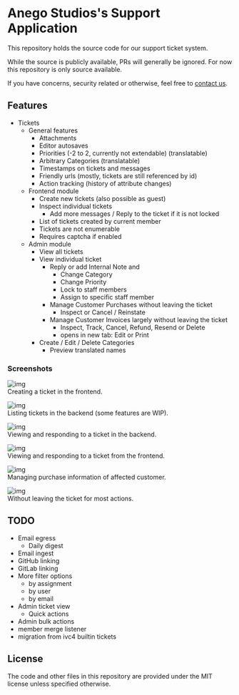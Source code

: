 # Anego Studios's Support Application

This repository holds the source code for our support ticket system. 

While the source is publicly available, PRs will generally be ignored. For now this repository is only source available.

If you have concerns, security related or otherwise, feel free to [contact us](https://www.vintagestory.at/support/).


## Features

- Tickets
	- General features
		- Attachments
		- Editor autosaves
		- Priorities (-2 to 2, currently not extendable) (translatable)
		- Arbitrary Categories (translatable)
		- Timestamps on tickets and messages
		- Friendly urls (mostly, tickets are still referenced by id)
		- Action tracking (history of attribute changes)
	- Frontend module
		- Create new tickets (also possible as guest)
		- Inspect individual tickets
			- Add more messages / Reply to the ticket if it is not locked
		- List of tickets created by current member
		- Tickets are not enumerable
		- Requires captcha if enabled
	- Admin module
		- View all tickets
		- View individual ticket
			- Reply or add Internal Note and
				- Change Category
				- Change Priority
				- Lock to staff members
				- Assign to specific staff member
			- Manage Customer Purchases without leaving the ticket
				- Inspect or Cancel / Reinstate
			- Manage Customer Invoices largely without leaving the ticket
				- Inspect, Track, Cancel, Refund, Resend or Delete
				- opens in new tab: Edit or Print
		- Create / Edit / Delete Categories
			- Preview translated names

### Screenshots

![img](.doc/ticket_create.jpg)  
Creating a ticket in the frontend.

![img](.doc/ticket_admin_list.jpg)  
Listing tickets in the backend (some features are WIP).

![img](.doc/ticket_admin_view.jpg)  
Viewing and responding to a ticket in the backend.

![img](.doc/ticket_view.jpg)  
Viewing and responding to a ticket from the frontend.

![img](.doc/ticket_admin_view_purchases.jpg)  
Managing purchase information of affected customer.

![img](.doc/ticket_admin_view_purchases_overlay.jpg)  
Without leaving the ticket for most actions.

## TODO

- Email egress
	- Daily digest
- Email ingest
- GitHub linking
- GitLab linking
- More filter options
	-	by assignment
	- by user
	- by email
- Admin ticket view
	- Quick actions
- Admin bulk actions
- member merge listener
- migration from ivc4 builtin tickets

## License

The code and other files in this repository are provided under the MIT license unless specified otherwise.
